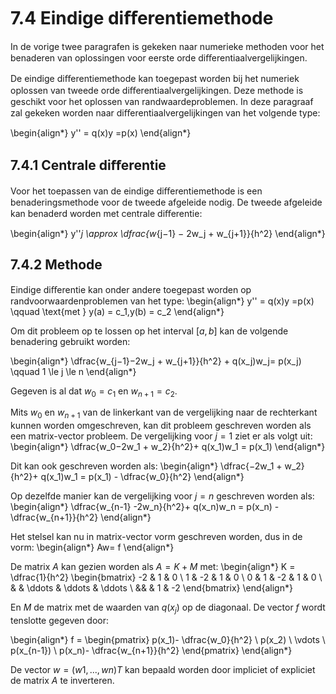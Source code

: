 # 7.4 Eindige diﬀerentiemethode

In de vorige twee paragrafen is gekeken naar numerieke methoden voor het
benaderen van oplossingen voor eerste orde diﬀerentiaalvergelijkingen. 

De eindige diﬀerentiemethode kan toegepast worden bij het numeriek oplossen
van tweede orde diﬀerentiaalvergelijkingen. Deze methode is geschikt voor
het oplossen van randwaardeproblemen. In deze paragraaf zal gekeken
worden naar diﬀerentiaalvergelijkingen van het volgende type:

\begin{align*}
 y'' = q(x)y =p(x)
\end{align*}

## 7.4.1 Centrale diﬀerentie

Voor het toepassen van de eindige diﬀerentiemethode is een benaderingsmethode
voor de tweede afgeleide nodig. De tweede afgeleide kan benaderd worden
met centrale diﬀerentie:

\begin{align*}
 y''_j \approx \dfrac{w_{j−1} − 2w_j + w_{j+1}}{h^2}
\end{align*}

## 7.4.2 Methode

Eindige diﬀerentie kan onder andere toegepast worden op randvoorwaardenproblemen
van het type:
\begin{align*}
 y'' = q(x)y =p(x) \qquad \text{met } y(a) = c_1,y(b) = c_2
\end{align*}

Om dit probleem op te lossen op het interval $[a,b]$ kan de volgende benadering
gebruikt worden:

\begin{align*}
 \dfrac{w_{j−1}−2w_j + w_{j+1}}{h^2} + q(x_j)w_j= p(x_j) \qquad 1 \le j \le n
\end{align*}

Gegeven is al dat $w_0 = c_1$ en $w_{n+1} = c_2$.

Mits $w_0$ en $w_{n+1}$ van de linkerkant van de vergelijking naar de rechterkant
kunnen worden omgeschreven, kan dit probleem geschreven worden als een
matrix-vector probleem. De vergelijking voor $j = 1$ ziet er als volgt uit:
\begin{align*}
 \dfrac{w_0−2w_1 + w_2}{h^2}+ q(x_1)w_1 = p(x_1)
\end{align*}

Dit kan ook geschreven worden als:
\begin{align*}
 \dfrac{−2w_1 + w_2}{h^2}+ q(x_1)w_1 = p(x_1) - \dfrac{w_0}{h^2}
\end{align*}

Op dezelfde manier kan de vergelijking voor $j= n$ geschreven worden als:
\begin{align*}
 \dfrac{w_{n-1} -2w_n}{h^2}+ q(x_n)w_n = p(x_n) - \dfrac{w_{n+1}}{h^2}
\end{align*}

Het stelsel kan nu in matrix-vector vorm geschreven worden, dus in de vorm:
\begin{align*}
 Aw= f
\end{align*}

De matrix $A$ kan gezien worden als $A= K+ M$ met:
\begin{align*}
K = \dfrac{1}{h^2}
\begin{bmatrix}
    -2 & 1 & 0  \\
     1 & -2 & 1 & 0   \\
     0 & 1 & -2 & 1 & 0   \\
   & & \ddots & \ddots & \ddots \\
   && & 1 & -2
\end{bmatrix}
\end{align*}

En $M$ de matrix met de waarden van $q(x_j)$ op de diagonaal. De vector $f$
wordt tenslotte gegeven door:

\begin{align*}
f =
\begin{pmatrix}
    p(x_1)- \dfrac{w_0}{h^2}  \\
    p(x_2) \\
    \vdots \\
    p(x_{n-1}) \\
    p(x_n)- \dfrac{w_{n+1}}{h^2}
\end{pmatrix}
\end{align*}

De vector $w= (w1,...,wn)T$ kan bepaald worden door impliciet of expliciet
de matrix $A$ te inverteren.
